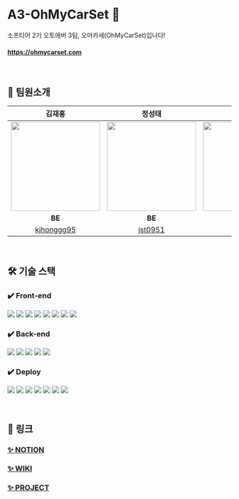 # A3-OhMyCarSet 🍣
소프티어 2기 오토에버 3팀, 오마카세(OhMyCarSet)입니다!
#### https://ohmycarset.com
<br />

## 👥 팀원소개


|                                                           김재홍                                                           |                                                           정성태                                                           |                                                          김형빈                                                          |                                                          이예원                                                          |
| :-----------------------------------------------------------------------------------------------------------------------------: | :-----------------------------------------------------------------------------------------------------------------------------: | :---------------------------------------------------------------------------------------------------------------------------: | :---------------------------------------------------------------------------------------------------------------------------: |
| <img src="https://avatars.githubusercontent.com/kjhonggg95" width="200" /> | <img src="https://avatars.githubusercontent.com/jst0951" width="200"> | <img src="https://avatars.githubusercontent.com/hb9901" width="200"> | <img src="https://avatars.githubusercontent.com/yen001004" width="200"> |
|                                                          **BE**                                                           |                                                          **BE**                                                           |                                                         **FE**                                                         |                                                         **FE**                                                         |
|                                         [kjhonggg95](https://github.com/kjhonggg95)                                         |                                             [jst0951](https://github.com/jst0951)                                             |                                           [hb9901](https://github.com/hb9901)                                           |                                            [yen001004](https://github.com/yen001004)                                            |

<br />

## 🛠️ 기술 스택
### ✔️ Front-end
<img src="https://img.shields.io/badge/npm-CB3837?style=for-the-badge&logo=npm&logoColor=white"> <img src="https://img.shields.io/badge/HTML5-E34F26?style=for-the-badge&logo=HTML5&logoColor=white"> <img src="https://img.shields.io/badge/Styled components-DB7093?style=for-the-badge&logo=styled-components&logoColor=black"> <img src="https://img.shields.io/badge/prettier-F7B93E?style=for-the-badge&logo=prettier&logoColor=white"> <img src="https://img.shields.io/badge/React.js-61DAFB?style=for-the-badge&logo=React&logoColor=black">
<img src="https://img.shields.io/badge/typescript-3178C6?style=for-the-badge&logo=typescript&logoColor=white"> <img src="https://img.shields.io/badge/vite-646CFF?style=for-the-badge&logo=vite&logoColor=white"> <img src="https://img.shields.io/badge/eslint-4B32C3?style=for-the-badge&logo=eslint&logoColor=white">  
### ✔️ Back-end
<img src="https://img.shields.io/badge/java 11-007396?style=for-the-badge&logo=java&logoColor=white"> <img src="https://img.shields.io/badge/springboot-6DB33F?style=for-the-badge&logo=springboot&logoColor=white"> <img src="https://img.shields.io/badge/jdbc template-6DB33F?style=for-the-badge&logo=spring&logoColor=white"> <img src="https://img.shields.io/badge/junit5-25A162?style=for-the-badge&logo=junit5&logoColor=white"> <img src="https://img.shields.io/badge/mysql-4479A1?style=for-the-badge&logo=mysql&logoColor=white">

### ✔️ Deploy
<img src="https://img.shields.io/badge/amazonAWS-232F3E?style=for-the-badge&logo=amazonAWS&logoColor=white"> <img src="https://img.shields.io/badge/Amazon S3-569A31?style=for-the-badge&logo=Amazon S3&logoColor=white"> <img src="https://img.shields.io/badge/Amazon EC2-FF9900?style=for-the-badge&logo=Amazon EC2&logoColor=white"> <img src="https://img.shields.io/badge/nginx-009639?style=for-the-badge&logo=nginx&logoColor=white"> <img src="https://img.shields.io/badge/github-181717?style=for-the-badge&logo=github&logoColor=white"> <img src="https://img.shields.io/badge/git-F05032?style=for-the-badge&logo=git&logoColor=white"> <img src="https://img.shields.io/badge/githubactions-2088FF?style=for-the-badge&logo=githubactions&logoColor=white"> 

<br />

## 🔗 링크
### [✨ NOTION](https://www.notion.so/3-8d9299c8a1d84952aa5177c50d43c4b4?pvs=21)
### [✨ WIKI](https://github.com/softeerbootcamp-2nd/A3-OhMyCarSet/wiki)
### [✨ PROJECT](https://github.com/orgs/softeerbootcamp-2nd/projects/10/views/1)

<br />
